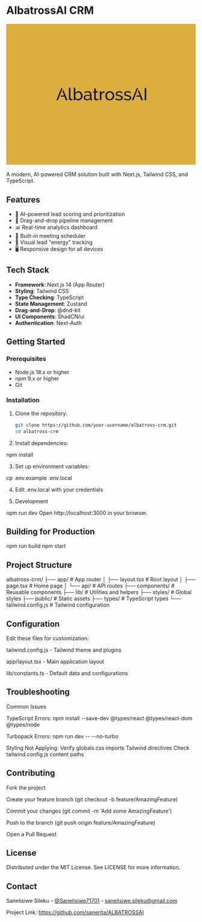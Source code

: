 # AlbatrossAI CRM

![AlbatrossAI Logo](public/logo.png) 

A modern, AI-powered CRM solution built with Next.js, Tailwind CSS, and TypeScript.

## Features

- 🚀 AI-powered lead scoring and prioritization
- 🎨 Drag-and-drop pipeline management
- 📊 Real-time analytics dashboard
- 📅 Built-in meeting scheduler
- 🎯 Visual lead "energy" tracking
- 🖥️ Responsive design for all devices

## Tech Stack

- **Framework**: Next.js 14 (App Router)
- **Styling**: Tailwind CSS
- **Type Checking**: TypeScript
- **State Management**: Zustand
- **Drag-and-Drop**: @dnd-kit
- **UI Components**: ShadCN/ui
- **Authentication**: Next-Auth

## Getting Started

### Prerequisites

- Node.js 18.x or higher
- npm 9.x or higher
- Git

### Installation

1. Clone the repository:
   ```bash
   git clone https://github.com/your-username/albatross-crm.git
   cd albatross-crm

 2. Install dependencies:

npm install

3. Set up environment variables:

cp .env.example .env.local

4. Edit .env.local with your credentials

5. Development

npm run dev
Open http://localhost:3000 in your browser.

## Building for Production

npm run build
npm start

## Project Structure

albatross-crm/
├── app/                  # App router
│   ├── layout.tsx        # Root layout
│   ├── page.tsx          # Home page
│   └── api/              # API routes
├── components/           # Reusable components
├── lib/                  # Utilities and helpers
├── styles/               # Global styles
├── public/               # Static assets
├── types/                # TypeScript types
└── tailwind.config.js    # Tailwind configuration

## Configuration
Edit these files for customization:

tailwind.config.js - Tailwind theme and plugins

app/layout.tsx - Main application layout

lib/constants.ts - Default data and configurations

## Troubleshooting
Common Issues

TypeScript Errors:
npm install --save-dev @types/react @types/react-dom @types/node

Turbopack Errors:
npm run dev -- --no-turbo

Styling Not Applying:
Verify globals.css imports Tailwind directives
Check tailwind.config.js content paths

## Contributing
Fork the project

Create your feature branch (git checkout -b feature/AmazingFeature)

Commit your changes (git commit -m 'Add some AmazingFeature')

Push to the branch (git push origin feature/AmazingFeature)

Open a Pull Request

## License
Distributed under the MIT License. See LICENSE for more information.

## Contact
Sanelisiwe Sileku - [@Sanelisiwe71701](https://x.com/Sanelisiwe71701) - sanelisiwe.sileku@gmail.com

Project Link: https://github.com/sanerita/ALBATROSSAI

